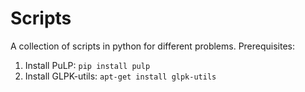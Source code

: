 # Scripts

A collection of scripts in python for different problems.
Prerequisites:

1. Install PuLP: ```pip install pulp```
2. Install GLPK-utils: ```apt-get install glpk-utils```
